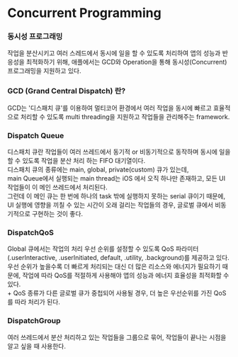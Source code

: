 # Concurrent Programming

### 동시성 프로그래밍
작업을 분산시키고 여러 스레드에서 동시에 일을 할 수 있도록 처리하여 앱의 성능과 반응성을 최적화하기 위해, 애플에서는 GCD와 Operation을 통해 동시성(Concurrent) 프로그래밍을 지원하고 있다.

### GCD (Grand Central Dispatch) 란?
GCD는 '디스패치 큐'를 이용하여 멀티코어 환경에서 여러 작업을 동시에 빠르고 효율적으로 처리할 수 있도록 multi threading을 지원하고 작업들을 관리해주는 framework.

### Dispatch Queue
디스패치 큐란 작업들이 여러 쓰레드에서 동기적 or 비동기적으로 동작하며 동시에 일을 할 수 있도록 작업을 분산 처리 하는 FIFO 대기열이다.<br>
디스패치 큐의 종류에는 main, global, private(custom) 큐가 있는데,<br>
main Queue에서 실행되는 main thread는 iOS 에서 오직 하나만 존재하고, 모든 UI 작업들이 이 메인 쓰레드에서 처리된다.<br>
그런데 이 메인 큐는 한 번에 하나의 task 밖에 실행하지 못하는 serial 큐이기 때문에, <br>
UI 실행에 영향을 끼칠 수 있는 시간이 오래 걸리는 작업들의 경우, 글로벌 큐에서 비동기적으로 구현하는 것이 좋다.<br>

### DispatchQoS
Global 큐에서는 작업의 처리 우선 순위를 설정할 수 있도록 QoS 파라미터(.userInteractive, .userInitiated, default, .utility, .background)를 제공하고 있다.<br> 
우선 순위가 높을수록 더 빠르게 처리되는 대신 더 많은 리소스와 에너지가 필요하기 때문에, 작업에 따라 QoS를 적절하게 사용해야 앱의 성능과 에너지 효율성을 최적화할 수 있다.<br>
\+ QoS 종류가 다른 글로벌 큐가 중첩되어 사용될 경우, 더 높은 우선순위를 가진 QoS 를 따라 처리가 된다. 

### DispatchGroup
여러 쓰레드에서 분산 처리하고 있는 작업들을 그룹으로 묶어, 작업들이 끝나는 시점을 알고 싶을 때 사용한다. 
